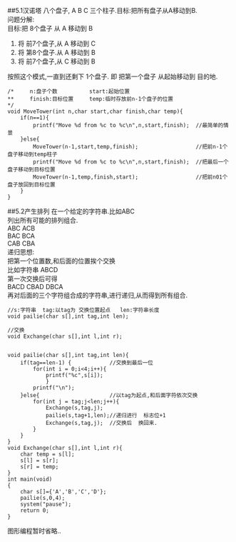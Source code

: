 ##5.1汉诺塔
八个盘子, A B C 三个柱子.目标:把所有盘子从A移动到B.  
问题分解:  
目标:把 8个盘子 从 A 移动到 B  
1. 将 前7个盘子,从 A 移动到 C  
2. 将 第8个盘子.从 A 移动到 B  
3. 将 前7个盘子,从 C 移动到 B  
  
按照这个模式,一直到还剩下 1个盘子. 即 把第一个盘子  从起始移动到 目的地.  
```
/*     n:盘子个数          start:起始位置
**     finish:目标位置     temp:临时存放前n-1个盘子的位置
*/
void MoveTower(int n,char start,char finish,char temp){
	if(n==1){
		printf("Move %d from %c to %c\n",n,start,finish);  //最简单的情景
	}else{
		MoveTower(n-1,start,temp,finish);                  //把前n-1个盘子移动到temp柱子
		printf("Move %d from %c to %c\n",n,start,finish);  //把最后一个盘子移动到目标位置
		MoveTower(n-1,temp,finish,start);                  //把前n01个盘子放回到目标位置
	}
}
```
##5.2产生排列
在一个给定的字符串.比如ABC  
列出所有可能的排列组合.  
ABC ACB  
BAC BCA  
CAB CBA  
递归思想:  
把第一个位置数,和后面的位置挨个交换  
比如字符串 ABCD  
第一次交换后可得  
BACD CBAD DBCA  
再对后面的三个字符组合成的字符串,进行递归,从而得到所有组合.
```
//s:字符串  tag:以tag为 交换位置起点   len:字符串长度
void pailie(char s[],int tag,int len);

//交换
void Exchange(char s[],int l,int r);


void pailie(char s[],int tag,int len){
	if(tag==len-1) {			//交换到最后一位
		for(int i = 0;i<4;i++){
			printf("%c",s[i]);
			}
		printf("\n"); 
	}else{						//以tag为起点,和后面字符依次交换 
		for(int j = tag;j<len;j++){
			Exchange(s,tag,j);	
			pailie(s,tag+1,len);//递归进行  标志位+1
			Exchange(s,tag,j);	//交换后  换回来.
		}
	}
}
void Exchange(char s[],int l,int r){
	char temp = s[l];
	s[l] = s[r];
	s[r] = temp;
}
int main(void)
{	
	char s[]={'A','B','C','D'};
	pailie(s,0,4);
	system("pause"); 
    return 0;
}
```
图形编程暂时省略..
